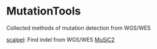 # MutationTools
Collected methods of mutation detection from WGS/WES

[scalpel](http://scalpel.sourceforge.net/manual.html): Find indel from WGS/WES 
[MuSiC2](https://github.com/ding-lab/MuSiC2)
